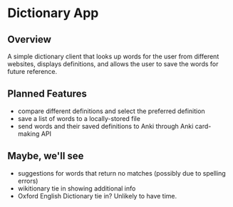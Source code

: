 # Dictionary App

## Overview
A simple dictionary client that looks up words for the user from different websites, displays definitions, and allows the user to save the words for future reference.

## Planned Features
- compare different definitions and select the preferred definition
- save a list of words to a locally-stored file
- send words and their saved definitions to Anki through Anki card-making API

## Maybe, we'll see
- suggestions for words that return no matches (possibly due to spelling errors)
- wikitionary tie in showing additional info
- Oxford English Dictionary tie in? Unlikely to have time.
